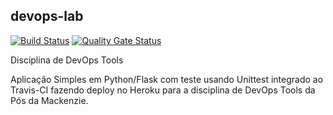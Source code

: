 ## devops-lab

[![Build Status](https://travis-ci.com/paahparadela/devops-lab.svg?branch=main)](https://travis-ci.com/paahparadela/devops-lab)
[![Quality Gate Status](https://sonarcloud.io/api/project_badges/measure?project=paahparadela&metric=alert_status)](https://sonarcloud.io/dashboard?id=paahparadela)

Disciplina de DevOps Tools

Aplicação Simples em Python/Flask com teste usando Unittest integrado ao Travis-CI fazendo deploy no Heroku para a disciplina de DevOps Tools da Pós da Mackenzie.
 

